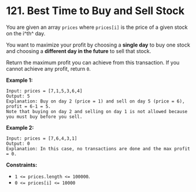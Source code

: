 # 121. Best Time to Buy and Sell Stock

You are given an array `prices` where `prices[i]` is the price of a given stock on the i^th^ day.

You want to maximize your profit by choosing a **single day** to buy one stock and choosing a **different day in the future** to sell that stock.

Return the maximum profit you can achieve from this transaction. If you cannot achieve any profit, return `0`.

**Example 1:**

    Input: prices = [7,1,5,3,6,4]
    Output: 5
    Explanation: Buy on day 2 (price = 1) and sell on day 5 (price = 6), profit = 6-1 = 5.
    Note that buying on day 2 and selling on day 1 is not allowed because you must buy before you sell.

**Example 2:**

    Input: prices = [7,6,4,3,1]
    Output: 0
    Explanation: In this case, no transactions are done and the max profit = 0.

**Constraints:**

- `1 <= prices.length <= 100000`.
- `0 <= prices[i] <= 10000`